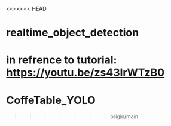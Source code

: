 <<<<<<< HEAD
# realtime_object_detection

in refrence to tutorial: https://youtu.be/zs43IrWTzB0
=======
# CoffeTable_YOLO
>>>>>>> origin/main

